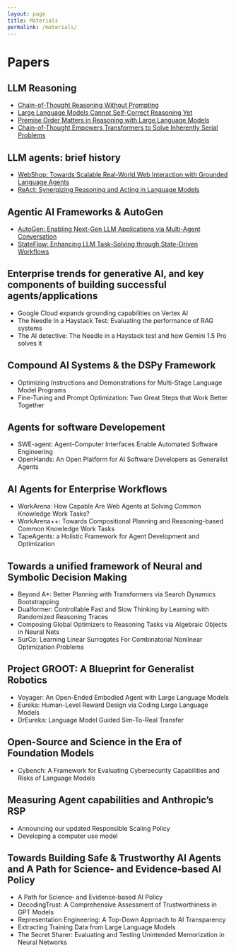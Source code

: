 ```yaml
---
layout: page
title: Materials
permalink: /materials/
---
```


Papers
=====

LLM Reasoning
---
- [Chain-of-Thought Reasoning Without Prompting](https://arxiv.org/abs/2402.10200)
- [Large Language Models Cannot Self-Correct Reasoning Yet](https://arxiv.org/abs/2310.01798)
- [Premise Order Matters in Reasoning with Large Language Models](https://arxiv.org/abs/2402.08939)
- [Chain-of-Thought Empowers Transformers to Solve Inherently Serial Problems](https://arxiv.org/abs/2402.12875)

LLM agents: brief history
---
- [WebShop: Towards Scalable Real-World Web Interaction with Grounded Language Agents](https://arxiv.org/abs/2207.01206)
- [ReAct: Synergizing Reasoning and Acting in Language Models](https://arxiv.org/abs/2210.03629)

Agentic AI Frameworks & AutoGen
---
- [AutoGen: Enabling Next-Gen LLM Applications via Multi-Agent Conversation](https://arxiv.org/abs/2308.08155)
- [StateFlow: Enhancing LLM Task-Solving through State-Driven Workflows](https://arxiv.org/abs/2403.11322)

Enterprise trends for generative AI, and key components of building successful agents/applications
---
- Google Cloud expands grounding capabilities on Vertex AI
- The Needle In a Haystack Test: Evaluating the performance of RAG systems
- The AI detective: The Needle in a Haystack test and how Gemini 1.5 Pro solves it

Compound AI Systems & the DSPy Framework
---
- Optimizing Instructions and Demonstrations for Multi-Stage Language Model Programs
- Fine-Tuning and Prompt Optimization: Two Great Steps that Work Better Together

Agents for software Developement
---
- SWE-agent: Agent-Computer Interfaces Enable Automated Software Engineering
- OpenHands: An Open Platform for AI Software Developers as Generalist Agents

AI Agents for Enterprise Workflows
---
- WorkArena: How Capable Are Web Agents at Solving Common Knowledge Work Tasks?
- WorkArena++: Towards Compositional Planning and Reasoning-based Common Knowledge Work Tasks
- TapeAgents: a Holistic Framework for Agent Development and Optimization

Towards a unified framework of Neural and Symbolic Decision Making
---
- Beyond A*: Better Planning with Transformers via Search Dynamics Bootstrapping
- Dualformer: Controllable Fast and Slow Thinking by Learning with Randomized Reasoning Traces
- Composing Global Optimizers to Reasoning Tasks via Algebraic Objects in Neural Nets
- SurCo: Learning Linear Surrogates For Combinatorial Nonlinear Optimization Problems

Project GROOT: A Blueprint for Generalist Robotics
---
- Voyager: An Open-Ended Embodied Agent with Large Language Models
- Eureka: Human-Level Reward Design via Coding Large Language Models
- DrEureka: Language Model Guided Sim-To-Real Transfer

Open-Source and Science in the Era of Foundation Models
---
- Cybench: A Framework for Evaluating Cybersecurity Capabilities and Risks of Language Models

Measuring Agent capabilities and Anthropic’s RSP
---
- Announcing our updated Responsible Scaling Policy
- Developing a computer use model

Towards Building Safe & Trustworthy AI Agents and A Path for Science‑ and Evidence‑based AI Policy
---
- A Path for Science‑ and Evidence‑based AI Policy
- DecodingTrust: A Comprehensive Assessment of Trustworthiness in GPT Models
- Representation Engineering: A Top-Down Approach to AI Transparency
- Extracting Training Data from Large Language Models
- The Secret Sharer: Evaluating and Testing Unintended Memorization in Neural Networks
